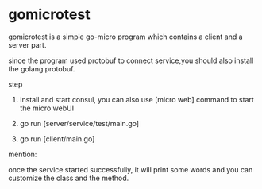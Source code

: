 # gomicrotest

gomicrotest is a simple go-micro program which contains a client and a server part.

since the program used protobuf to connect service,you should also install the golang protobuf. 

step

1. install and start consul, you can also use [micro web] command to start the micro webUI 

2. go run [server/service/test/main.go]

3. go run [client/main.go]

mention:


once the service started successfully, it will print some words and you can customize the class and the method. 
